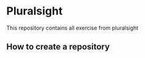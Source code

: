 # Pluralsight
This repository contains all exercise from pluralsight

## How to create a repository
